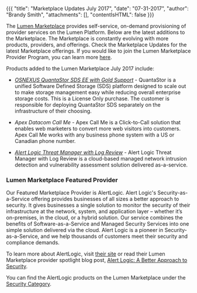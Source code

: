 {{{
"title": "Marketplace Updates July 2017",
"date": "07-31-2017",
"author": "Brandy Smith",
"attachments": [],
"contentIsHTML": false
}}}

The [Lumen Marketplace](https://www.ctl.io/marketplace/) provides self-service, on-demand provisioning of provider services on the Lumen Platform. Below are the latest additions to the Marketplace.
The Marketplace is constantly evolving with more products, providers, and offerings. Check the Marketplace Updates for the latest Marketplace offerings. If you would like to join the Lumen Marketplace Provider Program, you can learn more [here](https://www.ctl.io/marketplace-program/).

Products added to the Lumen Marketplace July 2017 include:


* [*OSNEXUS QuantaStor SDS EE with Gold Support*](https://www.ctl.io/marketplace/partner/ZV5T/product/OSNEXUS%20QuantaStor%20SDS%20with%20Gold%20Support%20(License%20Only)/) - QuantaStor is a unified Software Defined Storage (SDS) platform designed to scale out to make storage management easy while reducing overall enterprise storage costs. This is a License Only purchase. The customer is responsible for deploying QuantaStor SDS separately on the infrastructure of their choosing.

* *Apex Datacom Call Me* - Apex Call Me is a Click-to-Call solution that enables web marketers to convert more web visitors into customers. Apex Call Me works with any business phone system with a US or Canadian phone number.

* [*Alert Logic Threat Manager with Log Review*](https://www.ctl.io/marketplace/partner/PST/product/Alert%20Logic%20Log%20Manager%20with%20Log%20Review/) - Alert Logic Threat Manager with Log Review is a cloud-based managed network intrusion detection and vulnerability assessment solution delivered as-a-service.


### Lumen Marketplace Featured Provider

Our Featured Marketplace Provider is AlertLogic. Alert Logic's Security-as-a-Service offering provides businesses of all sizes a better approach to security. It gives businesses a single solution to monitor the security of their infrastructure at the network, system, and application layer – whether it’s on-premises, in the cloud, or a hybrid solution. Our service combines the benefits of Software-as-a-Service and Managed Security Services into one simple solution delivered via the cloud. Alert Logic is a pioneer in Security-as-a-Service, and we help thousands of customers meet their security and compliance demands.

To learn more about AlertLogic, visit [their site](https://www.alertlogic.com/) or read their Lumen Marketplace provider spotlight blog post, [Alert Logic: A Better Approach to Security](https://www.ctl.io/blog/post/alert-logic-a-better-approach-to-security/).

You can find the AlertLogic products on the Lumen Marketplace under the [Security Category](https://www.ctl.io/marketplace/#Security).
